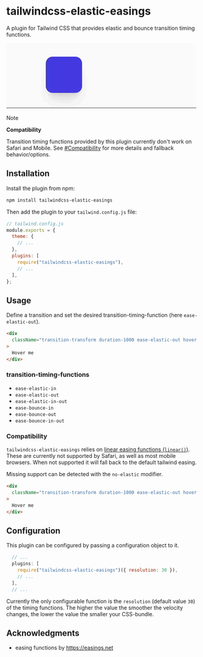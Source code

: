 # tailwindcss-elastic-easings

A plugin for Tailwind CSS that provides elastic and bounce transition timing functions.

![Elastic horizontal translate](./translate-elastic-out.gif)

> [!NOTE]
>
> **Compatibility**
>
> Transition timing functions provided by this plugin currently don't work on Safari and Mobile.
> See [#Compatibility](#Compatibility) for more details and fallback behavior/options.

## Installation

Install the plugin from npm:

```sh
npm install tailwindcss-elastic-easings
```

Then add the plugin to your `tailwind.config.js` file:

```js
// tailwind.config.js
module.exports = {
  theme: {
    // ...
  },
  plugins: [
    require("tailwindcss-elastic-easings"),
    // ...
  ],
};
```

## Usage

Define a transition and set the desired transition-timing-function (here `ease-elastic-out`).

```html
<div
  className="transition-transform duration-1000 ease-elastic-out hover:translate-x-8"
>
  Hover me
</div>
```

### transition-timing-functions

- `ease-elastic-in`
- `ease-elastic-out`
- `ease-elastic-in-out`
- `ease-bounce-in`
- `ease-bounce-out`
- `ease-bounce-in-out`

### Compatibility

`tailwindcss-elastic-easings` relies on [linear easing functions (`linear()`)](https://developer.mozilla.org/en-US/docs/Web/CSS/easing-function#linear_easing_function).
These are currently not supported by Safari, as well as most mobile browsers. When not supported it will fall back to the default tailwind easing.

Missing support can be detected with the `no-elastic` modifier.

```html
<div
  className="transition-transform duration-1000 ease-elastic-out hover:translate-x-8 no-elastic:ease-in-out"
>
  Hover me
</div>
```

## Configuration

This plugin can be configured by passing a configuration object to it.

```js
  // ...
  plugins: [
    require("tailwindcss-elastic-easings")({ resolution: 30 }),
    // ...
  ],
  // ...
```

Currently the only configurable function is the `resolution` (default value `30`) of the timing functions.
The higher the value the smoother the velocity changes, the lower the value the smaller your CSS-bundle.

## Acknowledgments

- easing functions by https://easings.net
